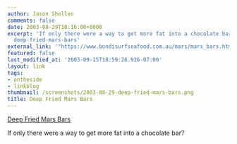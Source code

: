```yaml
---
author: Jason Shellen
comments: false
date: 2003-08-29T18:16:00+0000
excerpt: 'If only there were a way to get more fat into a chocolate bar?... slug:
  deep-fried-mars-bars'
external_link: '"https://www.bondisurfseafood.com.au/mars/mars_bars.htm\'
featured: false
last_modified_at: '2003-09-15T18:59:26.926-07:00'
layout: link
tags:
- ontheside
- linkblog
thumbnail: /screenshots/2003-08-29-deep-fried-mars-bars.png
title: Deep Fried Mars Bars
---
```


[Deep Fried Mars Bars](https://www.bondisurfseafood.com.au/mars/mars_bars.htm)

If only there were a way to get more fat into a chocolate bar?
